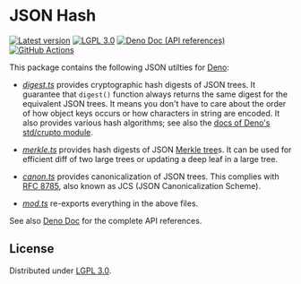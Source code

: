 <!-- deno-fmt-ignore-file -->

JSON Hash
=========

[![Latest version][Tag badge]][Deno module]
[![LGPL 3.0][License badge]](./LICENSE)
[![Deno Doc (API references)][Deno Doc badge]][Deno Doc]
[![GitHub Actions][GitHub Actions status badge]][GitHub Actions]

This package contains the following JSON utilties for [Deno]:

 -  [*digest.ts*](./digest.ts) provides cryptographic hash digests of
    JSON trees.  It guarantee that `digest()` function always returns
    the same digest for the equivalent JSON trees.  It means you don't have to
    care about the order of how object keys occurs or how characters in string
    are encoded.  It also provides various hash algorithms; see also the [docs
    of Deno's std/crupto module][std/crypto].

 -  [*merkle.ts*](./merkle.ts) provides hash digests of JSON [Merkle tree]s.
    It can be used for efficient diff of two large trees or updating a deep
    leaf in a large tree.

 -  [*canon.ts*](./canon.ts) provides canonicalization of JSON trees.
    This complies with [RFC 8785], also known as JCS (JSON Canonicalization
    Scheme).

 -  [*mod.ts*](./mod.ts) re-exports everything in the above files.

See also [Deno Doc] for the complete API references.

[Tag badge]: https://img.shields.io/github/v/tag/dahlia/json-hash
[Deno module]: https://deno.land/x/json_hash
[License badge]: https://img.shields.io/github/license/dahlia/json-hash
[Deno Doc]: https://doc.deno.land/https://deno.land/x/json_hash/mod.ts
[Deno Doc badge]: https://img.shields.io/badge/api-deno%20doc-blue
[GitHub Actions]: https://github.com/dahlia/json-hash/actions/workflows/test.yaml
[GitHub Actions status badge]: https://github.com/dahlia/json-hash/actions/workflows/test.yaml/badge.svg
[Deno]: https://deno.land/
[std/crypto]: https://deno.land/std@0.120.0/crypto#supported-algorithms
[Merkle tree]: https://en.wikipedia.org/wiki/Merkle_tree
[RFC 8785]: https://tools.ietf.org/html/rfc8785


License
-------

Distributed under [LGPL 3.0].

[LGPL 3.0]: https://www.gnu.org/licenses/lgpl-3.0.html
